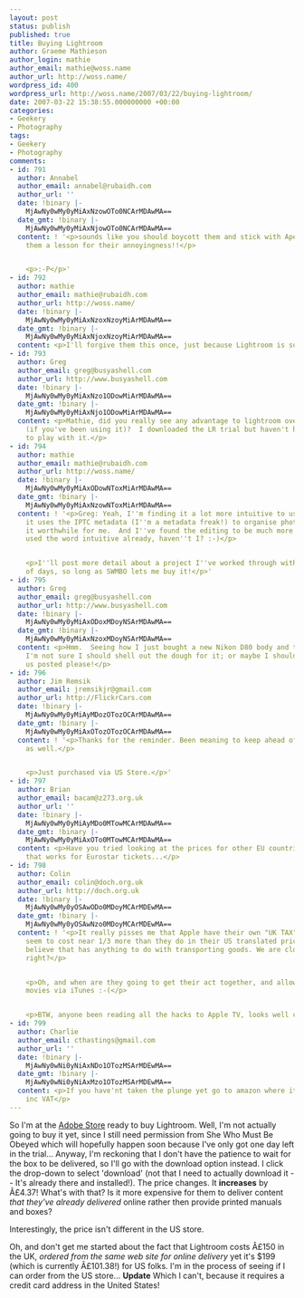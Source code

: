 ```yaml
---
layout: post
status: publish
published: true
title: Buying Lightroom
author: Graeme Mathieson
author_login: mathie
author_email: mathie@woss.name
author_url: http://woss.name/
wordpress_id: 400
wordpress_url: http://woss.name/2007/03/22/buying-lightroom/
date: 2007-03-22 15:38:55.000000000 +00:00
categories:
- Geekery
- Photography
tags:
- Geekery
- Photography
comments:
- id: 791
  author: Annabel
  author_email: annabel@rubaidh.com
  author_url: ''
  date: !binary |-
    MjAwNy0wMy0yMiAxNzowOTo0NCArMDAwMA==
  date_gmt: !binary |-
    MjAwNy0wMy0yMiAxNjowOTo0NCArMDAwMA==
  content: ! '<p>sounds like you should boycott them and stick with Aperture to teach
    them a lesson for their annoyingness!!</p>


    <p>:-P</p>'
- id: 792
  author: mathie
  author_email: mathie@rubaidh.com
  author_url: http://woss.name/
  date: !binary |-
    MjAwNy0wMy0yMiAxNzoxNzoyMiArMDAwMA==
  date_gmt: !binary |-
    MjAwNy0wMy0yMiAxNjoxNzoyMiArMDAwMA==
  content: <p>I'll forgive them this once, just because Lightroom is soo shiny!</p>
- id: 793
  author: Greg
  author_email: greg@busyashell.com
  author_url: http://www.busyashell.com
  date: !binary |-
    MjAwNy0wMy0yMiAxNzo1ODowMiArMDAwMA==
  date_gmt: !binary |-
    MjAwNy0wMy0yMiAxNjo1ODowMiArMDAwMA==
  content: <p>Mathie, did you really see any advantage to lightroom over aperture
    (if you've been using it)?  I downloaded the LR trial but haven't had much time
    to play with it.</p>
- id: 794
  author: mathie
  author_email: mathie@rubaidh.com
  author_url: http://woss.name/
  date: !binary |-
    MjAwNy0wMy0yMiAxODowNToxMiArMDAwMA==
  date_gmt: !binary |-
    MjAwNy0wMy0yMiAxNzowNToxMiArMDAwMA==
  content: ! '<p>Greg: Yeah, I''m finding it a lot more intuitive to use.  The way
    it uses the IPTC metadata (I''m a metadata freak!) to organise photos alone makes
    it worthwhile for me.  And I''ve found the editing to be much more ... umm, I''ve
    used the word intuitive already, haven''t I? :-)</p>


    <p>I''ll post more detail about a project I''ve worked through with it in a couple
    of days, so long as SWMBO lets me buy it!</p>'
- id: 795
  author: Greg
  author_email: greg@busyashell.com
  author_url: http://www.busyashell.com
  date: !binary |-
    MjAwNy0wMy0yMiAxODoxMDoyNSArMDAwMA==
  date_gmt: !binary |-
    MjAwNy0wMy0yMiAxNzoxMDoyNSArMDAwMA==
  content: <p>Hmm.  Seeing how I just bought a new Nikon D80 body and three lenses,
    I'm not sure I should shell out the dough for it; or maybe I should. :)  Keep
    us posted please!</p>
- id: 796
  author: Jim Remsik
  author_email: jremsikjr@gmail.com
  author_url: http://FlickrCars.com
  date: !binary |-
    MjAwNy0wMy0yMiAyMDozOTozOCArMDAwMA==
  date_gmt: !binary |-
    MjAwNy0wMy0yMiAxOTozOTozOCArMDAwMA==
  content: ! '<p>Thanks for the reminder. Been meaning to keep ahead of my trial timeout
    as well.</p>


    <p>Just purchased via US Store.</p>'
- id: 797
  author: Brian
  author_email: bacam@z273.org.uk
  author_url: ''
  date: !binary |-
    MjAwNy0wMy0yMiAyMDo0MTowMCArMDAwMA==
  date_gmt: !binary |-
    MjAwNy0wMy0yMiAxOTo0MTowMCArMDAwMA==
  content: <p>Have you tried looking at the prices for other EU countries?  I've heard
    that works for Eurostar tickets...</p>
- id: 798
  author: Colin
  author_email: colin@doch.org.uk
  author_url: http://doch.org.uk
  date: !binary |-
    MjAwNy0wMy0yOSAwODo0MDoyMCArMDEwMA==
  date_gmt: !binary |-
    MjAwNy0wMy0yOSAwNzo0MDoyMCArMDEwMA==
  content: ! '<p>It really pisses me that Apple have their own "UK TAX", most things
    seem to cost near 1/3 more than they do in their US translated prices. I hardly
    believe that has anything to do with transporting goods. We are closer to China,
    right?</p>


    <p>Oh, and when are they going to get their act together, and allow us to download
    movies via iTunes :-(</p>


    <p>BTW, anyone been reading all the hacks to Apple TV, looks well cool.</p>'
- id: 799
  author: Charlie
  author_email: cthastings@gmail.com
  author_url: ''
  date: !binary |-
    MjAwNy0wNi0yNiAxNDo1OTozMSArMDEwMA==
  date_gmt: !binary |-
    MjAwNy0wNi0yNiAxMzo1OTozMSArMDEwMA==
  content: <p>If you have'nt taken the plunge yet go to amazon where it is Â£135.98
    inc VAT</p>
---
```

So I'm at the [Adobe Store](https://store2.adobe.com/cfusion/store/index.cfm?store=OLS-UK&nr=0#view=ols_prod&loc=en_gb&store=OLS-UK&categoryOID=1609645&distributionOID=103&nr=0) ready to buy Lightroom.  Well, I'm not actually going to buy it yet, since I still need permission from She Who Must Be Obeyed which will hopefully happen soon because I've only got one day left in the trial...  Anyway, I'm reckoning that I don't have the patience to wait for the box to be delivered, so I'll go with the download option instead.  I click the drop-down to select 'download' (not that I need to actually download it -- It's already there and installed!).  The price changes.  It **increases** by Â£4.37!  What's with that?  Is it more expensive for them to deliver content *that they've already delivered* online rather then provide printed manuals and boxes?

Interestingly, the price isn't different in the US store.

Oh, and don't get me started about the fact that Lightroom costs Â£150 in the UK, *ordered from the same web site for online delivery* yet it's $199 (which is currently Â£101.38!) for US folks.  I'm in the process of seeing if I can order from the US store... **Update** Which I can't, because it requires a credit card address in the United States!

